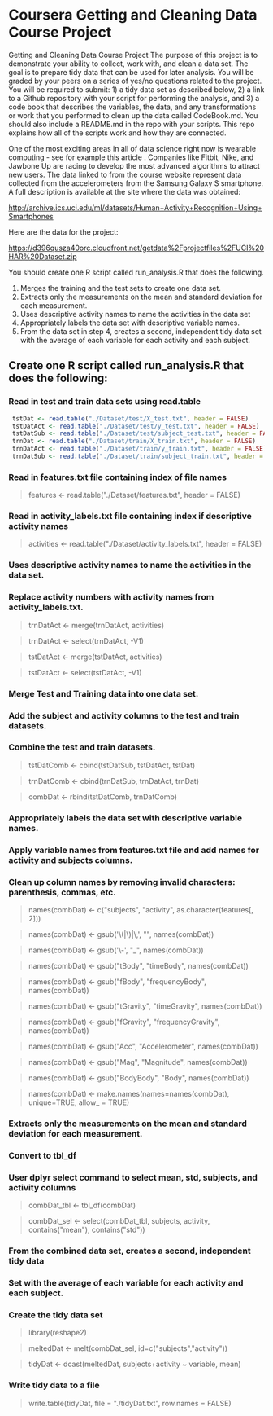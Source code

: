 # Coursera Getting and Cleaning Data Course Project

Getting and Cleaning Data Course Project
The purpose of this project is to demonstrate your ability to collect, work with, and clean a data set. The goal is to prepare tidy data that can be used for later analysis. You will be graded by your peers on a series of yes/no questions related to the project. You will be required to submit: 1) a tidy data set as described below, 2) a link to a Github repository with your script for performing the analysis, and 3) a code book that describes the variables, the data, and any transformations or work that you performed to clean up the data called CodeBook.md. You should also include a README.md in the repo with your scripts. This repo explains how all of the scripts work and how they are connected.  

One of the most exciting areas in all of data science right now is wearable computing - see for example this article . Companies like Fitbit, Nike, and Jawbone Up are racing to develop the most advanced algorithms to attract new users. The data linked to from the course website represent data collected from the accelerometers from the Samsung Galaxy S smartphone. A full description is available at the site where the data was obtained: 

http://archive.ics.uci.edu/ml/datasets/Human+Activity+Recognition+Using+Smartphones 

Here are the data for the project: 

https://d396qusza40orc.cloudfront.net/getdata%2Fprojectfiles%2FUCI%20HAR%20Dataset.zip 

 You should create one R script called run_analysis.R that does the following. 

1.	Merges the training and the test sets to create one data set.
2.	Extracts only the measurements on the mean and standard deviation for each measurement. 
3.	Uses descriptive activity names to name the activities in the data set
4.	Appropriately labels the data set with descriptive variable names. 
5.	From the data set in step 4, creates a second, independent tidy data set with the average of each variable for each activity and each subject.


## Create one R script called run_analysis.R that does the following:

### Read in test and train data sets using read.table

```R
 tstDat <- read.table("./Dataset/test/X_test.txt", header = FALSE)
 tstDatAct <- read.table("./Dataset/test/y_test.txt", header = FALSE)
 tstDatSub <- read.table("./Dataset/test/subject_test.txt", header = FALSE)
 trnDat <- read.table("./Dataset/train/X_train.txt", header = FALSE)
 trnDatAct <- read.table("./Dataset/train/y_train.txt", header = FALSE)
 trnDatSub <- read.table("./Dataset/train/subject_train.txt", header = FALSE)
```
### Read in features.txt file containing index of file names
> features <- read.table("./Dataset/features.txt", header = FALSE)

### Read in activity_labels.txt file containing index if descriptive activity names
> activities <- read.table("./Dataset/activity_labels.txt", header = FALSE)

### Uses descriptive activity names to name the activities in the data set.
### Replace activity numbers with activity names from activity_labels.txt.
> trnDatAct <- merge(trnDatAct, activities)

> trnDatAct <- select(trnDatAct, -V1)

> tstDatAct <- merge(tstDatAct, activities)

> tstDatAct <- select(tstDatAct, -V1)

### Merge Test and Training data into one data set.
### Add the subject and activity columns to the test and train datasets.
### Combine the test and train datasets.
> tstDatComb <- cbind(tstDatSub, tstDatAct, tstDat)

> trnDatComb <- cbind(trnDatSub, trnDatAct, trnDat)

> combDat <- rbind(tstDatComb, trnDatComb)

### Appropriately labels the data set with descriptive variable names.
### Apply variable names from features.txt file and add names for activity and subjects columns. 
### Clean up column names by removing invalid characters: parenthesis, commas, etc.
> names(combDat) <- c("subjects", "activity", as.character(features[, 2]))

> names(combDat) <- gsub('\\(|\\)|\\,', "", names(combDat))

> names(combDat) <- gsub('\\-', "_", names(combDat))

> names(combDat) <- gsub("tBody", "timeBody", names(combDat))

> names(combDat) <- gsub("fBody", "frequencyBody", names(combDat))

> names(combDat) <- gsub("tGravity", "timeGravity", names(combDat))

> names(combDat) <- gsub("fGravity", "frequencyGravity", names(combDat))

> names(combDat) <- gsub("Acc", "Accelerometer", names(combDat))

> names(combDat) <- gsub("Mag", "Magnitude", names(combDat))

> names(combDat) <- gsub("BodyBody", "Body", names(combDat))

> names(combDat) <- make.names(names=names(combDat), unique=TRUE, allow_ = TRUE)


### Extracts only the measurements on the mean and standard deviation for each measurement.
### Convert to tbl_df
### User dplyr select command to select mean, std, subjects, and activity columns
> combDat_tbl <- tbl_df(combDat)

> combDat_sel <- select(combDat_tbl, subjects, activity, contains("mean"), contains("std"))

### From the combined data set, creates a second, independent tidy data 
### Set with the average of each variable for each activity and each subject.
### Create the tidy data set
> library(reshape2)

> meltedDat <- melt(combDat_sel, id=c("subjects","activity"))

> tidyDat <- dcast(meltedDat, subjects+activity ~ variable, mean)

### Write tidy data to a file
> write.table(tidyDat, file = "./tidyDat.txt", row.names = FALSE)


